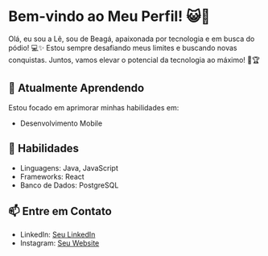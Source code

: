 # Bem-vindo ao Meu Perfil! 😺🚀

Olá, eu sou a Lê, sou de Beagá, apaixonada por tecnologia e em busca do pódio! 💻✨
Estou sempre desafiando meus limites e buscando novas conquistas. Juntos, vamos elevar o potencial da tecnologia ao máximo! 🚀🏆

  
## 🌱 Atualmente Aprendendo

Estou focado em aprimorar minhas habilidades em:

- Desenvolvimento Mobile
  

## 💼 Habilidades

- Linguagens: Java, JavaScript
- Frameworks: React
- Banco de Dados: PostgreSQL

## 📫 Entre em Contato

- LinkedIn: [Seu LinkedIn]([link_linkedin](https://www.linkedin.com/in/leticiarodrigues27/)https://www.linkedin.com/in/leticiarodrigues27/)
- Instagram: [Seu Website](link_website)

